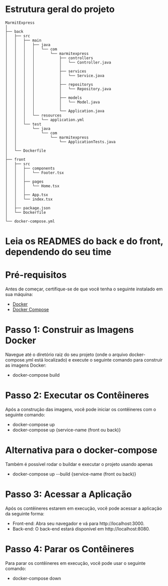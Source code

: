 # Estrutura geral do projeto

```
MarmitExpress
│
├── back
│   ├── src
│   │   ├── main
│   │   │   ├── java
│   │   │   │   └── com
│   │   │   │       └── marmitexpress
│   │   │   │           ├── controllers
│   │   │   │           │   └── Controller.java
│   │   │   │           │
│   │   │   │           ├── services
│   │   │   │           │   └── Service.java
│   │   │   │           │
│   │   │   │           ├── repositorys
│   │   │   │           │   └── Repository.java
│   │   │   │           │
│   │   │   │           ├── models
│   │   │   │           │   └── Model.java
│   │   │   │           │
│   │   │   │           └── Application.java
│   │   │   └── resources
│   │   │       └── application.yml
│   │   └── test
│   │       └── java
│   │           └── com
│   │               └── marmitexpress
│   │                   └── ApplicationTests.java
│   │
│   └── Dockerfile
│
├── front
│   ├── src
│   │   ├── components
│   │   │   └── Footer.tsx
│   │   │
│   │   ├── pages
│   │   │   └── Home.tsx
│   │   │
│   │   ├── App.tsx
│   │   └── index.tsx
│   │
│   ├── package.json
│   └── Dockerfile
│
└── docker-compose.yml
```

# Leia os READMES do back e do front, dependendo do seu time

# Pré-requisitos
Antes de começar, certifique-se de que você tenha o seguinte instalado em sua máquina:

- [Docker](https://www.docker.com/)
- [Docker Compose](https://docs.docker.com/compose/)

# Passo 1: Construir as Imagens Docker
Navegue até o diretório raiz do seu projeto (onde o arquivo docker-compose.yml está localizado) e execute o seguinte comando para construir as imagens Docker:

- docker-compose build

# Passo 2: Executar os Contêineres
Após a construção das imagens, você pode iniciar os contêineres com o seguinte comando:

- docker-compose up
- docker-compose up {service-name (front ou back)}

# Alternativa para o docker-compose
Também é possível rodar o buildar e executar o projeto usando apenas 

- docker-compose up --build {service-name (front ou back)}

# Passo 3: Acessar a Aplicação
Após os contêineres estarem em execução, você pode acessar a aplicação da seguinte forma:

- Front-end: Abra seu navegador e vá para http://localhost:3000.
- Back-end: O back-end estará disponível em http://localhost:8080.

# Passo 4: Parar os Contêineres
Para parar os contêineres em execução, você pode usar o seguinte comando:

- docker-compose down
